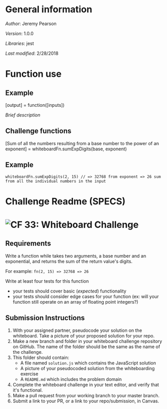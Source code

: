 # General information
_Author_: Jeremy Pearson

_Version_: 1.0.0

_Libraries_: jest

_Last modified_: 2/28/2018

# Function use

## Example
[output] = function([inputs])

_Brief description_

## Challenge functions

[Sum of all the numbers resulting from a base number to the power of an exponent] = whiteboardFn.sumExpDigits(base, exponent)

## Example

```whiteboardFn.sumExpDigits(2, 15) // => 32768 from exponent => 26 sum from all the individual numbers in the input```

# Challenge Readme (SPECS)

![CF](https://camo.githubusercontent.com/70edab54bba80edb7493cad3135e9606781cbb6b/687474703a2f2f692e696d6775722e636f6d2f377635415363382e706e67) 33: Whiteboard Challenge
===

## Requirements
Write a function while takes two arguments, a base number and an exponential, and returns the sum of the return value's digits.

For example: `fn(2, 15) => 32768 => 26`

Write at least four tests for this function
* your tests should cover basic (*expected*) functionality
* your tests should consider edge cases for your function (ex: will your function still operate on an array of floating point integers?)

## Submission Instructions

1. With your assigned partner, pseudocode your solution on the whiteboard. Take a picture of your proposed solution for your repo.
1. Make a new branch and folder in your whiteboard challenge repository on GitHub. The name of the folder should be the same as the name of the challenge.
1. This folder should contain:
	- A file named `solution.js` which contains the JavaScript solution
	- A picture of your pseudocoded solution from the whiteboarding exercise
	- A `README.md` which includes the problem domain
1. Complete the whiteboard challenge in your text editor, and verify that it's functional.
1. Make a pull request from your working branch to your master branch.
1. Submit a link to your PR, or a link to your repo/submission, in Canvas.